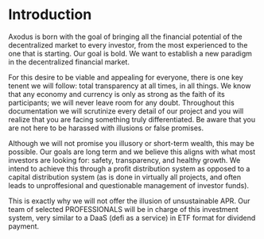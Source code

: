 # Introduction

Axodus is born with the goal of bringing all the financial potential of the decentralized market to every investor, from the most experienced to the one that is starting. Our goal is bold. We want to establish a new paradigm in the decentralized financial market.&#x20;

For this desire to be viable and appealing for everyone, there is one key tenent we will follow: total transparency at all times, in all things. We know that any economy and currency is only as strong as the faith of its participants; we will never leave room for any doubt. Throughout this documentation we will scrutinize every detail of our project and you will realize that you are facing something truly differentiated. Be aware that you are not here to be harassed with illusions or false promises.&#x20;

Although we will not promise you illusory or short-term wealth, this may be possible. Our goals are long term and we believe this aligns with what most investors are looking for: safety, transparency, and healthy growth. We intend to achieve this through a profit distribution system as opposed to a capital distribution system (as is done in virtually all projects, and often leads to unproffesional and questionable management of investor funds).&#x20;

This is exactly why we will not offer the illusion of unsustainable APR. Our team of selected PROFESSIONALS will be in charge of this investment system, very similar to a DaaS (defi as a service) in ETF format for dividend payment.
